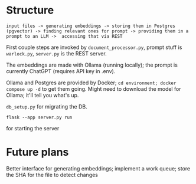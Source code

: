# Structure

```
input files -> generating embeddings -> storing them in Postgres (pgvector) -> finding relevant ones for prompt -> providing them in a prompt to an LLM ->  accessing that via REST
```

First couple steps are invoked by `document_processor.py`, prompt stuff is `warlock.py`, `server.py` is the REST server.

The embeddings are made with Ollama (running locally); the prompt is currently ChatGPT (requires API key in .env).

Ollama and Postgres are provided by Docker; `cd environment; docker compose up -d` to get them going. Might need to download the model for Ollama; it'll tell you what's up.

`db_setup.py` for migrating the DB.

```
flask --app server.py run
```

for starting the server

# Future plans

Better interface for generating embeddings; implement a work queue; store the SHA for the file to detect changes

